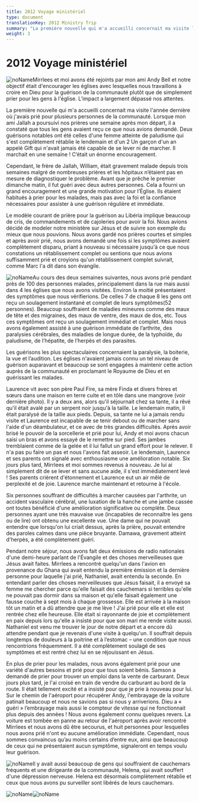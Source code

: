 ```yaml
---
title: 2012 Voyage ministériel
type: document
translationKey: 2012 Ministry Trip
summary: "La première nouvelle qui m'a accueilli concernait ma visite l'année dernière où j'avais prié pour plusieurs personnes de la communauté. Lorsque mon ami Jallah a poursuivi nos prières une semaine après mon départ, il a constaté que tous les gens avaient reçu ce que nous avions demandé. Deux guérisons notables ont été celles d'une femme atteinte de paludisme qui s'est complètement rétablie le lendemain et d'un 2 Un garçon d'un an appelé Gift qui n'avait jamais été capable de se lever ni de marcher. Il marchait en une semaine ! C'était un énorme encouragement."
weight: 3
---
```

# 2012 Voyage ministériel

![noName](/media/03_Blog/2012-Ministry-Trip/adcdb20627effebe28bd547a1276fa5d.jpeg)Mirrlees et moi avons été rejoints par mon ami Andy Bell et notre objectif était d'encourager les églises avec lesquelles nous travaillons à croire en Dieu pour la guérison de la communauté plutôt que de simplement prier pour les gens à l'église. L’impact a largement dépassé nos attentes.

La première nouvelle qui m'a accueilli concernait ma visite l'année dernière où j'avais prié pour plusieurs personnes de la communauté. Lorsque mon ami Jallah a poursuivi nos prières une semaine après mon départ, il a constaté que tous les gens avaient reçu ce que nous avions demandé. Deux guérisons notables ont été celles d'une femme atteinte de paludisme qui s'est complètement rétablie le lendemain et d'un 2 Un garçon d'un an appelé Gift qui n'avait jamais été capable de se lever ni de marcher. Il marchait en une semaine ! C’était un énorme encouragement.

Cependant, le frère de Jallah, William, était gravement malade depuis trois semaines malgré de nombreuses prières et les hôpitaux n’étaient pas en mesure de diagnostiquer le problème. Avant que je prêche le premier dimanche matin, il fut guéri avec deux autres personnes. Cela a fourni un grand encouragement et une grande motivation pour l’Église. Ils étaient habitués à prier pour les malades, mais pas avec la foi et la confiance nécessaires pour assister à une guérison régulière et immédiate.

Le modèle courant de prière pour la guérison au Libéria implique beaucoup de cris, de commandements et de cajoleries pour avoir la foi. Nous avions décidé de modeler notre ministère sur Jésus et de suivre son exemple du mieux que nous pouvions. Nous avons gardé nos prières courtes et simples et après avoir prié, nous avons demandé une fois si les symptômes avaient complètement disparu, priant à nouveau si nécessaire jusqu'à ce que nous constations un rétablissement complet ou sentions que nous avions suffisamment prié et croyions qu'un rétablissement complet suivrait, comme Marc l'a dit dans son évangile.

![noName](/media/03_Blog/2012-Ministry-Trip/d07b421828d78bb87e10af44c9fbcf8f.jpeg)Au cours des deux semaines suivantes, nous avons prié pendant près de 100 des personnes malades, principalement dans la rue mais aussi dans 4 les églises que nous avons visitées. Environ la moitié présentaient des symptômes que nous vérifierions. De celles 7 de chaque 8 les gens ont reçu un soulagement instantané et complet de leurs symptômes(52 personnes). Beaucoup souffraient de maladies mineures comme des maux de tête et des migraines, des maux de ventre, des maux de dos, etc. Tous ces symptômes ont reçu un soulagement immédiat et complet. Mais nous avons également assisté à une guérison immédiate de l’arthrite, des paralysies cérébrales, des maladies de longue durée, de la typhoïde, du paludisme, de l’hépatite, de l’herpès et des parasites.

Les guérisons les plus spectaculaires concernaient la paralysie, la boiterie, la vue et l’audition. Les églises n'avaient jamais connu un tel niveau de guérison auparavant et beaucoup se sont engagées à maintenir cette action auprès de la communauté en proclamant le Royaume de Dieu et en guérissant les malades.

Laurence vit avec son père Paul Fire, sa mère Finda et divers frères et sœurs dans une maison en terre cuite et en tôle dans une mangrove (voir dernière photo). Il y a deux ans, alors qu'il séjournait chez sa tante, il a rêvé qu'il était avalé par un serpent noir jusqu'à la taille. Le lendemain matin, il était paralysé de la taille aux pieds. Depuis, sa tante ne lui a jamais rendu visite et Laurence est incapable de se tenir debout ou de marcher sans l'aide d'un déambulateur, et ce avec de très grandes difficultés. Après avoir brisé le pouvoir de la sorcellerie et prié pour lui, Andy et moi avons chacun saisi un bras et avons essayé de le remettre sur pied. Ses jambes tremblaient comme de la gelée et il lui fallut un grand effort pour le relever. Il n'a pas pu faire un pas et nous l'avons fait asseoir. Le lendemain, Laurence et ses parents ont signalé avec enthousiasme une amélioration notable. Six jours plus tard, Mirrlees et moi sommes revenus à nouveau. Je lui ai simplement dit de se lever et sans aucune aide, il s'est immédiatement levé ! Ses parents crièrent d'étonnement et Laurence eut un air mêlé de perplexité et de joie. Laurence marche maintenant et retourne à l'école.

Six personnes souffrant de difficultés à marcher causées par l'arthrite, un accident vasculaire cérébral, une luxation de la hanche et une jambe cassée ont toutes bénéficié d'une amélioration significative ou complète. Deux personnes ayant une très mauvaise vue (incapables de reconnaître les gens ou de lire) ont obtenu une excellente vue. Une dame qui ne pouvait entendre que lorsqu'on lui criait dessus, après la prière, pouvait entendre des paroles calmes dans une pièce bruyante. Damawa, gravement atteint d'herpès, a été complètement guéri.

Pendant notre séjour, nous avons fait deux émissions de radio nationales d'une demi-heure parlant de l'Évangile et des choses merveilleuses que Jésus avait faites. Mirrlees a rencontré quelqu'un dans l'avion en provenance du Ghana qui avait entendu la première émission et la dernière personne pour laquelle j'ai prié, Nathaniel, avait entendu la seconde. En entendant parler des choses merveilleuses que Jésus faisait, il a envoyé sa femme me chercher parce qu'elle faisait des cauchemars si terribles qu'elle ne pouvait pas dormir dans sa maison et qu'elle faisait également une fausse couche à sept mois à chaque grossesse. Elle est arrivée à la maison tôt un matin et a dû attendre que je me lève ! J'ai prié pour elle et elle est rentrée chez elle heureuse. Elle était si rayonnante de joie et complètement en paix depuis lors qu'elle a insisté pour que son mari me rende visite aussi. Nathaniel est venu me trouver le jour de notre départ et a encore dû attendre pendant que je revenais d'une visite à quelqu'un. Il souffrait depuis longtemps de douleurs à la poitrine et à l’estomac – une condition que nous rencontrions fréquemment. Il a été complètement soulagé de ses symptômes et est rentré chez lui en se réjouissant en Jésus.

En plus de prier pour les malades, nous avons également prié pour une variété d'autres besoins et prié pour que tous soient bénis. Samson a demandé de prier pour trouver un emploi dans la vente de carburant. Deux jours plus tard, je l'ai croisé en train de vendre du carburant au bord de la route. Il était tellement excité et a insisté pour que je prie à nouveau pour lui. Sur le chemin de l'aéroport pour récupérer Andy, l'embrayage de la voiture patinait beaucoup et nous ne savions pas si nous y arriverions. Dieu a « guéri » l’embrayage mais aussi le compteur de vitesse qui ne fonctionnait plus depuis des années ! Nous avons également connu quelques revers. La voiture est tombée en panne au retour de l'aéroport après avoir rencontré Mirrlees et nous avons dû être secourus, et huit personnes pour lesquelles nous avons prié n'ont eu aucune amélioration immédiate. Cependant, nous sommes convaincus qu’au moins certains d’entre eux, ainsi que beaucoup de ceux qui ne présentaient aucun symptôme, signaleront en temps voulu leur guérison.

![noName](/media/03_Blog/2012-Ministry-Trip/4ba960daf39de4e0bdd777004c898778.jpeg)Il y avait aussi beaucoup de gens qui souffraient de cauchemars fréquents et une dirigeante de la communauté, Helena, qui avait souffert d'une dépression nerveuse. Helena est désormais complètement rétablie et ceux que nous avons pu surveiller sont libérés de leurs cauchemars.

![noName](/media/03_Blog/2012-Ministry-Trip/6ee9904a25609398b041afe38e0205ea.jpeg)![noName](/media/03_Blog/2012-Ministry-Trip/830e84ca29652d249cc1ffca2b524323.jpeg)
